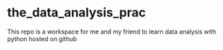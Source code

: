 # the_data_analysis_prac
This repo is a workspace for me and my friend to learn data analysis with python
hosted on github
